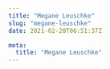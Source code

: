```yaml
---
title: "Megane Leuschke"
slug: "megane-leuschke"
date: 2021-02-20T06:51:37Z

meta:
  title: "Megane Leuschke"
---
```



